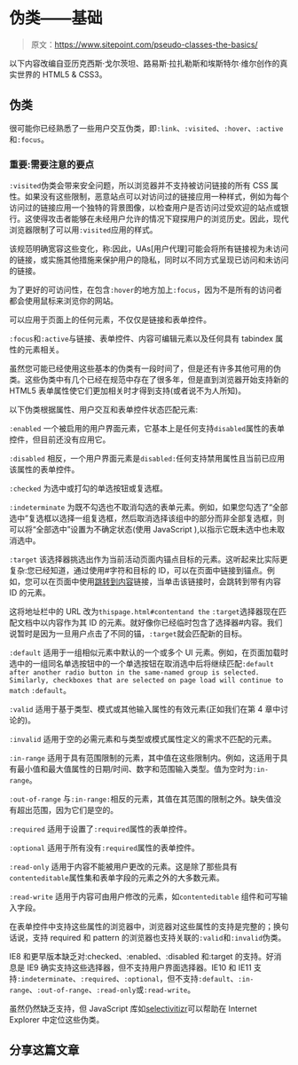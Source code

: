 # 伪类——基础

> 原文：<https://www.sitepoint.com/pseudo-classes-the-basics/>

以下内容改编自亚历克西斯·戈尔茨坦、路易斯·拉扎勒斯和埃斯特尔·维尔创作的真实世界的 HTML5 & CSS3。

## 伪类

很可能你已经熟悉了一些用户交互伪类，即`:link`、`:visited`、`:hover`、`:active`和`:focus`。

### 重要:需要注意的要点

`:visited`伪类会带来安全问题，所以浏览器并不支持被访问链接的所有 CSS 属性。如果没有这些限制，恶意站点可以对访问过的链接应用一种样式，例如为每个访问过的链接应用一个独特的背景图像，以检查用户是否访问过受欢迎的站点或银行。这使得攻击者能够在未经用户允许的情况下窥探用户的浏览历史。因此，现代浏览器限制了可以用`:visited`应用的样式。

该规范明确宽容这些变化，称:因此，UAs[用户代理]可能会将所有链接视为未访问的链接，或实施其他措施来保护用户的隐私，同时以不同方式呈现已访问和未访问的链接。

为了更好的可访问性，在包含`:hover`的地方加上`:focus`，因为不是所有的访问者都会使用鼠标来浏览你的网站。

可以应用于页面上的任何元素，不仅仅是链接和表单控件。

`:focus`和`:active`与链接、表单控件、内容可编辑元素以及任何具有 tabindex 属性的元素相关。

虽然您可能已经使用这些基本的伪类有一段时间了，但是还有许多其他可用的伪类。这些伪类中有几个已经在规范中存在了很多年，但是直到浏览器开始支持新的 HTML5 表单属性使它们更加相关时才得到支持(或者说不为人所知)。

以下伪类根据属性、用户交互和表单控件状态匹配元素:

`:enabled`
一个被启用的用户界面元素，它基本上是任何支持`disabled`属性的表单控件，但目前还没有应用它。

`:disabled`
相反，一个用户界面元素是`disabled:`任何支持禁用属性且当前已应用该属性的表单控件。

`:checked`
为选中或打勾的单选按钮或复选框。

`:indeterminate`
为既不勾选也不取消勾选的表单元素。例如，如果您勾选了“全部选中”复选框以选择一组复选框，然后取消选择该组中的部分而非全部复选框，则可以将“全部选中”设置为不确定状态(使用 JavaScript ),以指示它既未选中也未取消选中。

`:target`
该选择器挑选出作为当前活动页面内锚点目标的元素。这听起来比实际更复杂:您已经知道，通过使用#字符和目标的 ID，可以在页面中链接到锚点。例如，您可以在页面中使用[跳转到内容](#content)链接，当单击该链接时，会跳转到带有内容 ID 的元素。

这将地址栏中的 URL 改为`thispage.html#contentand the` `:target`选择器现在匹配文档中以内容作为其 ID 的元素。就好像你已经临时包含了选择器#内容。我们说暂时是因为一旦用户点击了不同的锚，`:target`就会匹配新的目标。

`:default`
适用于一组相似元素中默认的一个或多个 UI 元素。例如，在页面加载时选中的一组同名单选按钮中的一个单选按钮在取消选中后将继续匹配`:default` `after another radio button in the same-named group is selected. Similarly, checkboxes that are selected on page load will continue to match` `:default`。

`:valid`
适用于基于类型、模式或其他输入属性的有效元素(正如我们在第 4 章中讨论的)。

`:invalid`
适用于空的必需元素和与类型或模式属性定义的需求不匹配的元素。

`:in-range`
适用于具有范围限制的元素，其中值在这些限制内。例如，这适用于具有最小值和最大值属性的日期/时间、数字和范围输入类型。值为空时为`:in-range`。

`:out-of-range`
与`:in-range:`相反的元素，其值在其范围的限制之外。缺失值没有超出范围，因为它们是空的。

`:required`
适用于设置了`:required`属性的表单控件。

`:optional`
适用于所有没有`:required`属性的表单控件。

`:read-only`
适用于内容不能被用户更改的元素。这是除了那些具有`contenteditable`属性集和表单字段的元素之外的大多数元素。

`:read-write`
适用于内容可由用户修改的元素，如`contenteditable` 组件和可写输入字段。

在表单控件中支持这些属性的浏览器中，浏览器对这些属性的支持是完整的；换句话说，支持 required 和 pattern 的浏览器也支持关联的`:valid`和`:invalid`伪类。

IE8 和更早版本缺乏对:checked、:enabled、:disabled 和:target 的支持。好消息是 IE9 确实支持这些选择器，但不支持用户界面选择器。IE10 和 IE11 支持`:indeterminate`、`:required`、`:optional`，但不支持`:default`、`:in-range`、`:out-of-range`、`:read-only`或`:read-write`。

虽然仍然缺乏支持，但 JavaScript 库如[selectivitizr](http://selectivizr.com/)可以帮助在 Internet Explorer 中定位这些伪类。

## 分享这篇文章